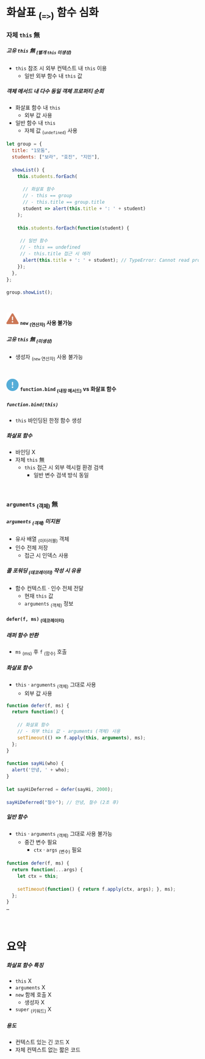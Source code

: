 화살표 <sub>(`=>`)</sub> 함수 심화
====

### 자체 `this` 無

##### 고유 `this` 無 <sub>(별개 `this` 미생성)</sub>
- `this` 참조 시 외부 컨텍스트 내 `this` 이용
  - 일반 외부 함수 내 `this` 값

##### 객체 메서드 내 다수 동일 객체 프로퍼티 순회
- 화살표 함수 내 `this`
  - 외부 값 사용
- 일반 함수 내 `this`
  - 자체 값 <sub>(`undefined`)</sub> 사용
```javascript
let group = {
  title: "1모둠",
  students: ["보라", "호진", "지민"],

  showList() {
    this.students.forEach(

      // 화살표 함수
      // - this == group
      // - this.title == group.title
      student => alert(this.title + ': ' + student)
    );

    this.students.forEach(function(student) {
 
     // 일반 함수
     // - this == undefined
     // - this.title 접근 시 에러
      alert(this.title + ': ' + student); // TypeError: Cannot read property 'title' of undefined
    });
  },
};

group.showList();
```

<br />

<img src="../../images/commons/icons/triangle-exclamation-solid.svg" /> **`new` <sub>(연산자)</sub> 사용 불가능**

##### 고유 `this` 無 <sub>(미생성)</sub>
- 생성자 <sub>(`new` 연산자)</sub> 사용 불가능

<br />

<img src="../../images/commons/icons/circle-exclamation-solid.svg" /> **`function.bind` <sub>(내장 메서드)</sub> vs 화살표 함수**

##### `function.bind(this)`
- `this` 바인딩된 한정 함수 생성

##### 화살표 함수
- 바인딩 X
- 자체 `this` 無
  - `this` 접근 시 외부 렉시컬 환경 검색
    - 일반 변수 검색 방식 동일

<br />

### `arguments` <sub>(객체)</sub> 無

##### `arguments` <sub>(객체)</sub> 미지원
- 유사 배열 <sub>(이터러블)</sub> 객체
- 인수 전체 저장
  - 접근 시 인덱스 사용

##### 콜 포워딩 <sub>(데코레이터)</sub> 작성 시 유용
- 함수 컨텍스트 · 인수 전체 전달
  - 현재 `this` 값
  - `arguments` <sub>(객체)</sub> 정보

#### `defer(f, ms)` <sub>(데코레이터)</sub>

##### 래퍼 함수 반환
- `ms` <sub>(ms)</sub> 후 `f` <sub>(함수)</sub> 호출

##### 화살표 함수
- `this` · `arguments` <sub>(객체)</sub> 그대로 사용
  - 외부 값 사용
```javascript
function defer(f, ms) {
  return function() {

    // 화살표 함수
    // - 외부 this 값 · arguments (객체) 사용
    setTimeout(() => f.apply(this, arguments), ms);
  };
}

function sayHi(who) {
  alert('안녕, ' + who);
}

let sayHiDeferred = defer(sayHi, 2000);

sayHiDeferred("철수"); // 안녕, 철수 (2초 후)
```

##### 일반 함수
- `this` · `arguments` <sub>(객체)</sub> 그대로 사용 불가능
  - 중간 변수 필요
    - `ctx` · `args` <sub>(변수)</sub> 필요
```javascript
function defer(f, ms) {
  return function(...args) {
    let ctx = this;

    setTimeout(function() { return f.apply(ctx, args); }, ms);
  };
}
…
```

<br />

요약
====

##### 화살표 함수 특징
- `this` X
- `arguments` X
- `new` 함께 호출 X
  - 생성자 X
- `super` <sub>(키워드)</sub> X

##### 용도
- 컨텍스트 있는 긴 코드 X
- 자체 컨텍스트 없는 짧은 코드
